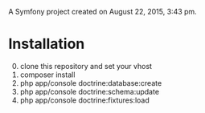 A Symfony project created on August 22, 2015, 3:43 pm.

Installation
============

0. clone this repository and set your vhost
1. composer install
2. php app/console doctrine:database:create
3. php app/console doctrine:schema:update
4. php app/console doctrine:fixtures:load
